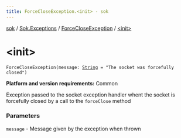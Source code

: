 ```yaml
---
title: ForceCloseException.<init> - sok
---
```


[sok](../../index.html) / [Sok.Exceptions](../index.html) / [ForceCloseException](index.html) / [&lt;init&gt;](./-init-.html)

# &lt;init&gt;

`ForceCloseException(message: `[`String`](https://kotlinlang.org/api/latest/jvm/stdlib/kotlin/-string/index.html)` = "The socket was forcefully closed")`

**Platform and version requirements:** Common

Exception passed to the socket exception handler whent the socket is forcefully closed by a call to the `forceClose` method

### Parameters

`message` - Message given by the exception when thrown